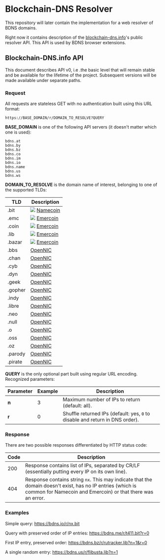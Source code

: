 # Blockchain-DNS Resolver

This repository will later contain the implementation for a web resolver of BDNS domains. 

Right now it contains description of the [blockchain-dns.info](https://blockchain.info)'s public resolver API. This API is used by BDNS browser extensions.

## Blockchain-DNS.info API

This document describes API v0, i.e .the basic level that will remain stable and be available for the lifetime of the project. Subsequent versions will be made available under separate paths.

### Request

All requests are stateless GET with no authentication built using this URL format:

```
https://BASE_DOMAIN/r/DOMAIN_TO_RESOLVE?QUERY
```

**BASE_DOMAIN** is one of the following API servers (it doesn't matter which one is used):

```
bdns.at
bdns.by
bdns.bz
bdns.co
bdns.im
bdns.io
bdns.name
bdns.us
bdns.ws
```

**DOMAIN_TO_RESOLVE** is the domain name of interest, belonging to one of the supported TLDs:

TLD     | Description
------- | ---------------------------------
.bit    | ![](https://blockchain-dns.info/img/menu-namecoin.png) [Namecoin](https://namecoin.org)
.emc    | ![](https://blockchain-dns.info/img/menu-namecoin.png) [Emercoin](https://emercoin.org)
.coin   | ![](https://blockchain-dns.info/img/menu-emercoin.png) [Emercoin](https://emercoin.org)
.lib    | ![](https://blockchain-dns.info/img/menu-emercoin.png) [Emercoin](https://emercoin.org)
.bazar  | ![](https://blockchain-dns.info/img/menu-emercoin.png) [Emercoin](https://emercoin.org)
.bbs    | [OpenNIC](https://wiki.opennic.org/opennic/dot)
.chan   | [OpenNIC](https://wiki.opennic.org/opennic/dot)
.cyb    | [OpenNIC](https://wiki.opennic.org/opennic/dot)
.dyn    | [OpenNIC](https://wiki.opennic.org/opennic/dot)
.geek   | [OpenNIC](https://wiki.opennic.org/opennic/dot)
.gopher | [OpenNIC](https://wiki.opennic.org/opennic/dot)
.indy   | [OpenNIC](https://wiki.opennic.org/opennic/dot)
.libre  | [OpenNIC](https://wiki.opennic.org/opennic/dot)
.neo    | [OpenNIC](https://wiki.opennic.org/opennic/dot)
.null   | [OpenNIC](https://wiki.opennic.org/opennic/dot)
.o      | [OpenNIC](https://wiki.opennic.org/opennic/dot)
.oss    | [OpenNIC](https://wiki.opennic.org/opennic/dot)
.oz     | [OpenNIC](https://wiki.opennic.org/opennic/dot)
.parody | [OpenNIC](https://wiki.opennic.org/opennic/dot)
.pirate | [OpenNIC](https://wiki.opennic.org/opennic/dot)
 
**QUERY** is the only optional part built using regular URL encoding. Recognized parameters:

Parameter | Example | Description
--------- | ------- | -----------
**n**     | 3       | Maximum number of IPs to return (default: all).
**r**     | 0       | Shuffle returned IPs (default: yes, `0` to disable and return in DNS order).

### Response

There are two possible responses differentiated by HTTP status code:

Code      | Description
--------- | --------------------------
200       | Response contains list of IPs, separated by CR/LF (essentially putting every IP on its own line).
404       | Response contains string `nx`. This may indicate that the domain doesn't exist, has no IP entries (which is common for Namecoin and Emercoin) or that there was an error.

### Examples

Simple query:
https://bdns.io/r/nx.bit

Query with preserved order of IP entries:
https://bdns.me/r/t411.bit?r=0

First IP entry, preserved order:
https://bdns.bz/r/rutracker.lib?n=1&r=0

A single random entry:
https://bdns.us/r/flibusta.lib?n=1

